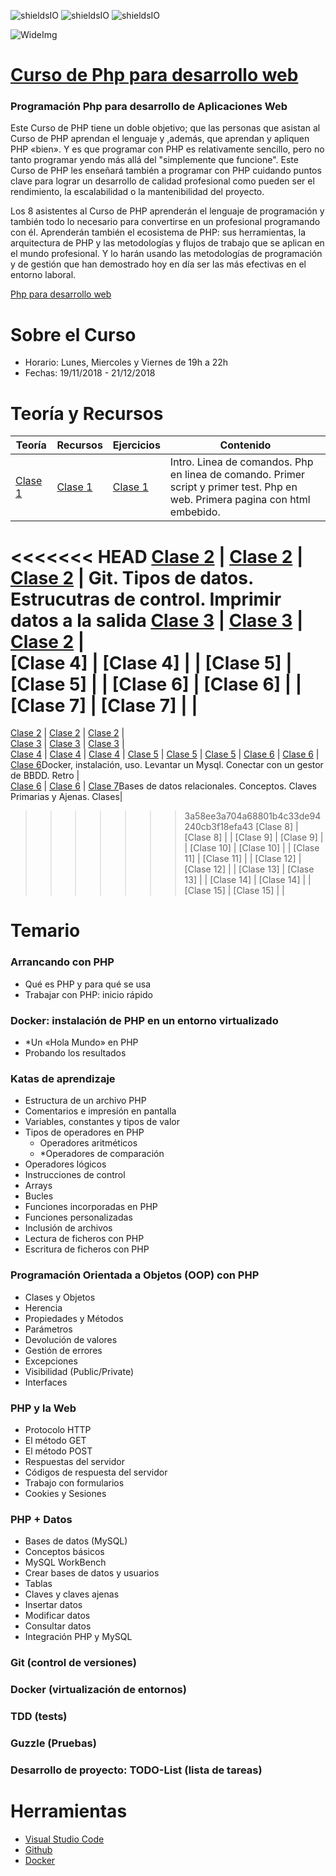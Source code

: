 ![shieldsIO](https://img.shields.io/github/issues/Fictizia/Curso-JS-para-desarrolladores-web_ed10.svg)
![shieldsIO](https://img.shields.io/github/forks/Fictizia/Curso-JS-para-desarrolladores-web_ed10.svg)
![shieldsIO](https://img.shields.io/github/stars/Fictizia/Curso-JS-para-desarrolladores-web_ed10.svg)

![WideImg](http://fictizia.com/img/github/Fictizia-plan-estudios-github.jpg)

# [Curso de Php para desarrollo web](https://fictizia.com/formacion/curso-php)
### Programación Php para desarrollo de Aplicaciones Web

Este Curso de PHP tiene un doble objetivo; que las personas que asistan al Curso de PHP aprendan el lenguaje y ,además, que aprendan y apliquen PHP «bien». Y es que programar con PHP es relativamente sencillo, pero no tanto programar yendo más allá del "simplemente que funcione". Este Curso de PHP les enseñará también a programar con PHP cuidando puntos clave para lograr un desarrollo de calidad profesional como pueden ser el rendimiento, la escalabilidad o la mantenibilidad del proyecto.

Los 8 asistentes al Curso de PHP aprenderán el lenguaje de programación y también todo lo necesario para convertirse en un profesional programando con él. Aprenderán también el ecosistema de PHP: sus herramientas, la arquitectura de PHP y las metodologías y flujos de trabajo que se aplican en el mundo profesional. Y lo harán usando las metodologías de programación y de gestión que han demostrado hoy en día ser las más efectivas en el entorno laboral.

[Php para desarrollo web](http://fictizia.com/formacion/curso_php)

Sobre el Curso
=================
* Horario: Lunes, Miercoles y Viernes de 19h a 22h
* Fechas: 19/11/2018 - 21/12/2018

Teoría y Recursos
=================
Teoría | Recursos | Ejercicios | Contenido
------------ | ------------- | ------------- | -------------
[Clase 1](teoria/Clase1.md) | [Clase 1](recursos/Clase1.md) | [Clase 1](ejercicios/Clase1) | Intro. Linea de comandos. Php en linea de comando. Primer script y primer test. Php en web. Primera pagina con html embebido. 
<<<<<<< HEAD
[Clase 2](teoria/Clase2.md) | [Clase 2](recursos/Clase2.md) | [Clase 2](ejercicios/Clase2) |  Git. Tipos de datos. Estrucutras de control. Imprimir datos a la salida
[Clase 3](teoria/Clase3.md) | [Clase 3](recursos/Clase3.md) | [Clase 2](ejercicios/Clase3) |  
[Clase 4] | [Clase 4] | | 
[Clase 5] | [Clase 5] | | 
[Clase 6] | [Clase 6] | | 
[Clase 7] | [Clase 7] | | 
=======
[Clase 2](teoria/Clase2.md) | [Clase 2](recursos/Clase2.md) | [Clase 2](ejercicios/Clase2) |  
[Clase 3](teoria/Clase3.md) | [Clase 3](recursos/Clase3.md) | [Clase 3](ejercicios/Clase3) |  
[Clase 4](teoria/Clase4.md) | [Clase 4](recursos/Clase4.md) | [Clase 4](ejercicios/Clase4) | 
[Clase 5](teoria/Clase5.md) | [Clase 5](recursos/Clase5.md) | [Clase 5](ejercicios/Clase5) | 
[Clase 6](teoria/Clase6.md) | [Clase 6](recursos/Clase6.md) | [Clase 6](ejercicios/Clase6)Docker, instalación, uso. Levantar un Mysql. Conectar con un gestor de BBDD. Retro |  
[Clase 6](teoria/Clase7.md) | [Clase 6](recursos/Clase7.md) | [Clase 7](ejercicios/Clase7)Bases de datos relacionales. Conceptos. Claves Primarias y Ajenas. Clases|  
>>>>>>> 3a58ee3a704a68801b4c33de94240cb3f18efa43
[Clase 8] | [Clase 8] | | 
[Clase 9] | [Clase 9] | | 
[Clase 10] | [Clase 10] | | 
[Clase 11] | [Clase 11] | | 
[Clase 12] | [Clase 12] | | 
[Clase 13] | [Clase 13] | | 
[Clase 14] | [Clase 14] | | 
[Clase 15] | [Clase 15] | | 

Temario
=================

### Arrancando con PHP ###
* Qué es PHP y para qué se usa
* Trabajar con PHP: inicio rápido

### Docker: instalación de PHP en un entorno virtualizado
* *Un «Hola Mundo» en PHP
* Probando los resultados

### Katas de aprendizaje
* Estructura de un archivo PHP
* Comentarios e impresión en pantalla
* Variables, constantes y tipos de valor
* Tipos de operadores en PHP
    * Operadores aritméticos
    * *Operadores de comparación
* Operadores lógicos
* Instrucciones de control
* Arrays
* Bucles
* Funciones incorporadas en PHP
* Funciones personalizadas
* Inclusión de archivos
* Lectura de ficheros con PHP
* Escritura de ficheros con PHP
### Programación Orientada a Objetos (OOP) con PHP
* Clases y Objetos
* Herencia
* Propiedades y Métodos
* Parámetros
* Devolución de valores
* Gestión de errores
* Excepciones
* Visibilidad (Public/Private)
* Interfaces
### PHP y la Web
* Protocolo HTTP
* El método GET
* El método POST
* Respuestas del servidor
* Códigos de respuesta del servidor
* Trabajo con formularios
* Cookies y Sesiones
### PHP + Datos
* Bases de datos (MySQL)
* Conceptos básicos
* MySQL WorkBench
* Crear bases de datos y usuarios
* Tablas
* Claves y claves ajenas
* Insertar datos
* Modificar datos
* Consultar datos
* Integración PHP y MySQL
### Git (control de versiones)
### Docker (virtualización de entornos)
### TDD (tests)
### Guzzle (Pruebas)
### Desarrollo de proyecto: TODO-List (lista de tareas)



Herramientas
=================
* [Visual Studio Code](https://code.visualstudio.com/)
* [Github](https://github.com/)
* [Docker](https://www.docker.com/)
